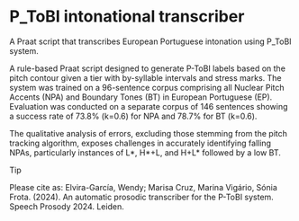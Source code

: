 # P_ToBI intonational transcriber
A Praat script that transcribes European Portuguese intonation using P_ToBI system.

A rule-based Praat script designed to generate P-ToBI labels based on the pitch contour given a tier with by-syllable intervals and stress marks. 
The system was trained on a 96-sentence corpus comprising all Nuclear Pitch Accents (NPA) and Boundary Tones (BT) in European Portuguese (EP). Evaluation was conducted on a separate corpus of 146 sentences showing a success rate of 73.8% (k=0.6) for NPA and 78.7% for BT (k=0.6). 

The qualitative analysis of errors, excluding those stemming from the pitch tracking algorithm, exposes challenges in accurately identifying falling NPAs, particularly instances of L*, H*+L, and H+L* followed by a low BT.

>[!TIP]
>Please cite as: Elvira-García, Wendy; Marisa Cruz, Marina Vigário, Sónia Frota. (2024). An automatic prosodic transcriber for the P-ToBI system. Speech Prosody 2024. Leiden.
